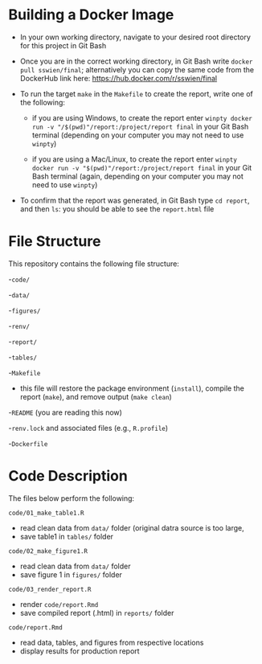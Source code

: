 # Building a Docker Image

- In your own working directory, navigate to your desired root directory for this project in Git Bash

- Once you are in the correct working directory, in Git Bash write `docker pull sswien/final`; alternatively you can copy the same code from the DockerHub link here: https://hub.docker.com/r/sswien/final

- To run the target `make` in the `Makefile` to create the report, write one of the following: 

  - if you are using Windows, to create the report enter `winpty docker run -v "/$(pwd)"/report:/project/report final` in your Git Bash terminal (depending on your computer you may not need to use `winpty`)

  - if you are using a Mac/Linux, to create the report enter `winpty docker run -v "$(pwd)"/report:/project/report final` in your Git Bash terminal (again, depending on your computer you may not need to use `winpty`)
  
- To confirm that the report was generated, in Git Bash type `cd report`, and then `ls`: you should be able to see the `report.html` file

# File Structure

This repository contains the following file structure: 

-`code/`

-`data/`

-`figures/`

-`renv/`

-`report/`

-`tables/`

-`Makefile`
- this file will restore the package environment (`install`), compile the report (`make`), and remove output (`make clean`)

-`README` (you are reading this now)

-`renv.lock` and associated files (e.g., `R.profile`) 

-`Dockerfile`

# Code Description

The files below perform the following: 

`code/01_make_table1.R`
- read clean data from `data/` folder (original datra source is too large, 
- save table1 in `tables/` folder

`code/02_make_figure1.R`
- read clean data from `data/` folder
- save figure 1 in `figures/` folder

`code/03_render_report.R`
- render `code/report.Rmd` 
- save compiled report (.html) in `reports/` folder

`code/report.Rmd`
- read data, tables, and figures from respective locations
- display results for production report
